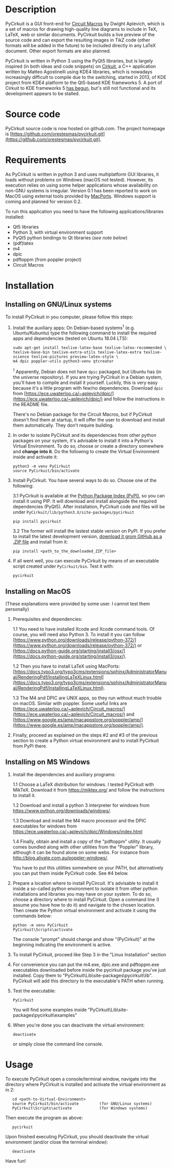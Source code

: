 # Description #

PyCirkuit is a GUI front-end for [Circuit Macros] by Dwight Aplevich, which is a set of macros for drawing high-quality line diagrams to include in TeX, LaTeX, web or similar documents. PyCirkuit builds a live preview of the source code and can export the resulting images in TikZ code (other formats will be added in the future) to be included directly in any LaTeX document. Other export formats are also planned.

PyCirkuit is written in Python 3 using the PyQt5 libraries, but is largely inspired (in both ideas and code snippets) on [Cirkuit], a C++ application written by Matteo Agostinelli using KDE4 libraries, which is nowadays increasingly difficult to compile due to the switching, started in 2013, of KDE project from KDE4 platform to the Qt5-based KDE frameworks 5. A port of Cirkuit to KDE frameworks 5 [has begun], but's still not functional and its development appears to be stalled.

[Circuit Macros]: <https://ece.uwaterloo.ca/~aplevich/Circuit_macros/>
(M4 Macros for diagram and circuit drawing)

[Cirkuit]: <https://wwwu.uni-klu.ac.at/magostin/cirkuit.html>
(Cirkuit)

[has begun]: <https://cgit.kde.org/cirkuit.git/>


# Source code #

PyCirkuit source code is now hosted on github.com. The project homepage is [https://github.com/orestesmas/pycirkuit.git](https://github.com/orestesmas/pycirkuit.git).


# Requirements #

As PyCirkuit is written in python 3 and uses multiplatform GUI libraries, it loads without problems on Windows (macOS not tested). However, its execution relies on using some helper applications whose availability on non-GNU systems is irregular. Version 0.1 has been reported to work on MacOS using external tools provided by [MacPorts](https://www.macports.org/). Windows support is coming and planned for version 0.2.

To run this application you need to have the following applications/libraries installed:

  * Qt5 libraries
  * Python 3, with virtual environment support
  * PyQt5 python bindings to Qt libraries (*see note below*)
  * (pdf)latex
  * m4
  * dpic
  * pdftoppm (from poppler project)
  * Circuit Macros


# Installation #
## Installing on GNU/Linux systems ##

To install PyCirkuit in you computer, please follow this steps:

  1. Install the auxiliary apps: On Debian-based systems<sup>1</sup> (e.g. Ubuntu/Kubuntu)
  type the following command to install the required apps and dependencies (tested on Ubuntu
  18.04 LTS): 

         sudo apt-get install texlive-latex-base texlive-latex-recommended \
         texlive-base-bin texlive-extra-utils texlive-latex-extra texlive-science texlive-pictures preview-latex-style \
         m4 dpic poppler-utils python3-venv qtcreator

     <sup>1</sup> Apparently, Debian does not have ```dpic``` packaged, but Ubuntu has (in
     the *universe* repository). If you are trying PyCirkuit in a Debian system, you'll
     have to compile and install it yourself. Luckily, this is very easy because it's a
     little program with few/no dependencies. Download ```dpic``` from
     [https://ece.uwaterloo.ca/~aplevich/dpic/](https://ece.uwaterloo.ca/~aplevich/dpic/)
     and follow the instructions in the README file.

     There's no Debian package for the Circuit Macros, but if PyCirkuit doesn't find them at
     startup, it will offer the user to download and install them automatically. They don't
     require building.

  2. In order to isolate PyCirkuit and its dependencies from other python packages on your system, it's advisable to install it into a Python's Virtual Environment. To do so, choose or create a directory somewhere and __change into it__. Do the following to create the Virtual Environment inside and activate it:

         python3 -m venv PyCirkuit
         source PyCirkuit/bin/activate

  3. Install PyCirkuit. You have several ways to do so. Choose one of the following:
  
     3.1 PyCirkuit is available at the [Python Package Index (PyPI)](https://pypi.org/), so you can install it using PIP. It will download and install alongside the required dependencies (PyQt5). After installation, PyCirkuit code and files will be under
  ```PyCirkuit/lib/python3.X/site-packages/pycirkuit```

         pip install pycirkuit

     3.2 The former will install the lastest stable version on PyPI. If you prefer to install the latest development version, [download it grom GitHub as a .ZIP file](https://github.com/orestesmas/pycirkuit/archive/master.zip) and install from it:
     
         pip install <path_to_the_downloaded_ZIP_file>

  4. If all went well, you can execute PyCirkuit by means of an executable script created under ```PyCirkuit/bin```. Test it with:

         pycirkuit

## Installing on MacOS ##
(These explanations were provided by some user. I cannot test them personally)
  1. Prerequisites and dependencies:
  
     1.1 You need to have installed Xcode and Xcode command tools. Of course, you will need also Python 3. To install it you can follow [https://www.python.org/downloads/release/python-372/](https://www.python.org/downloads/release/python-372/) or [https://docs.python-guide.org/starting/install3/osx/](https://docs.python-guide.org/starting/install3/osx/).
     
     1.2 Then you have to install LaTeX using MacPorts: [https://docs.typo3.org/typo3cms/extensions/sphinx/AdministratorManual/RenderingPdf/InstallingLaTeXLinux.html](https://docs.typo3.org/typo3cms/extensions/sphinx/AdministratorManual/RenderingPdf/InstallingLaTeXLinux.html).
     
     1.3 The M4 and DPIC are UNIX apps, so they run without much trouble on macOS. Similar with poppler. Some useful links are [https://ece.uwaterloo.ca/~aplevich/Circuit_macros/](https://ece.uwaterloo.ca/~aplevich/Circuit_macros/) and [https://www.google.es/amp/macappstore.org/poppler/amp/](https://www.google.es/amp/macappstore.org/poppler/amp/).
     
  2. Finally, proceed as explained on the steps #2 and #3 of the previous section to create a Python virtual environment and to install PyCirkuit from PyPI there.

## Installing on MS Windows ##
  1. Install the dependencies and auxiliary programs:

     1.1 Choose a LaTeX distribution for windows. I tested PyCirkuit with MikTeX. Download it from https://miktex.org/ and follow the instructions to install it.

     1.2 Download and install a python 3 interpreter for windows from https://www.python.org/downloads/windows/.

     1.3 Download and install the M4 macro processor and the DPIC executables for windows from https://ece.uwaterloo.ca/~aplevich/dpic/Windows/index.html

     1.4 Finally, obtain and install a copy of the "pdftoppm" utility. It usually comes bundled along with other utilities from the "Poppler" library, although it can be found alone on some webs. For instance from http://blog.alivate.com.au/poppler-windows/.

     You have to put this utilities somewhere on your PATH, but alternatively you can put them inside PyCirkuit code. See #4 below.

  2. Prepare a location where to install PyCircuit. It's advisable to install it inside a so-called python environment to isolate it from other python installations and libraries you may have on your system. To do so, choose a directory where to install PyCirkuit. Open a command line (I assume you have how to do it) and navigate to the chosen location. Then create the Python virtual environment and activate it using the commands below:

         python -m venv PyCirkuit
         PyCirkuit\Scripts\activate

        The console "prompt" should change and show "(PyCirkuit)" at the beginning indicating the environment is active.

  3. To install PyCirkuit, proceed like Step 3 in the "Linux Installation" section
     
  4. For convenience you can put the m4.exe, dpic.exe and pdftoppm.exe executables downloaded before inside the pycirkuit package you've just installed. Copy them to "PyCirkuit\Lib\site-packages\pycirkuit\lib\". PyCirkuit will add this directory to the executable's PATH when running.

  5. Test the executable:

         PyCirkuit

     You will find some examples inside "PyCirkuit\Lib\site-packages\pycirkuit\examples\"

  6. When you're done you can deactivate the virtual environment:

         deactivate

     or simply close the command line console.




# Usage #

To execute PyCirkuit open a console/terminal window, navigate into the directory where PyCirkuit is installed and activate the virtual environment as in 2:

```shell
   cd <path-to-Virtual-Environment>
   source PyCirkuit/bin/activate         (for GNU/Linux systems)
   PyCirkuit\Scripts\activate            (for Windows systems)
```

Then execute the program as above:

```shell
   pycirkuit
```

Upon finished executing PyCirkuit, you should deactivate the virtual environment (and/or close the terminal window):

```shell
   deactivate
```

Have fun!

